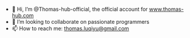 - 👋 Hi, I’m @Thomas-hub-official, the official account for www.thomas-hub.com
- 💞️ I’m looking to collaborate on passionate programmers
- 📫 How to reach me: thomas.luqiyu@gmail.com

<!---
Thomas-hub-official/Thomas-hub-official is a ✨ special ✨ repository because its `README.md` (this file) appears on your GitHub profile.
You can click the Preview link to take a look at your changes.
--->
